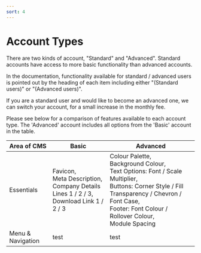 ```yaml
---
sort: 4
---
```


# Account Types

There are two kinds of account, "Standard" and "Advanced". Standard accounts have access to more basic functionality than advanced accounts.

In the documentation, functionality available for standard / advanced users is pointed out by the heading of each item including either "(Standard users)" or "(Advanced users)".

If you are a standard user and would like to become an advanced one, we can switch your account, for a small increase in the monthly fee.

Please see below for a comparison of features available to each account type. The 'Advanced' account includes all options from the 'Basic' account in the table.

| Area of CMS  | Basic | Advanced |
| --- | --- | --- |
| Essentials | Favicon, <br />Meta Description, <br />Company Details Lines 1 / 2 / 3, <br />Download Link 1 / 2 / 3 | Colour Palette, <br />Background Colour, <br />Text Options: Font / Scale Multiplier, <br />Buttons: Corner Style / Fill Transparency / Chevron / Font Case, <br />Footer: Font Colour / Rollover Colour, <br />Module Spacing |
| Menu & Navigation | test | test |